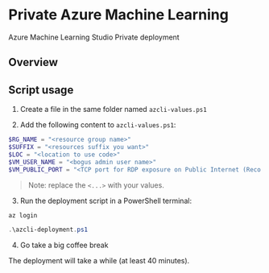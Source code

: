 # Private Azure Machine Learning

Azure Machine Learning Studio Private deployment


## Overview


## Script usage

1. Create a file in the same folder named `azcli-values.ps1`

2. Add the following content to `azcli-values.ps1`:

```powershell
$RG_NAME = "<resource group name>"
$SUFFIX = "<resources suffix you want>"
$LOC = "<location to use code>"
$VM_USER_NAME = "<bogus admin user name>"
$VM_PUBLIC_PORT = "<TCP port for RDP exposure on Public Internet (Reco: between 59,000 and 64,000)>"
```

> Note: replace the `<...>` with your values.

3. Run the deployment script in a PowerShell terminal:

```powershell
az login

.\azcli-deployment.ps1
```

4. Go take a big coffee break
  
  The deployment will take a while (at least 40 minutes).

